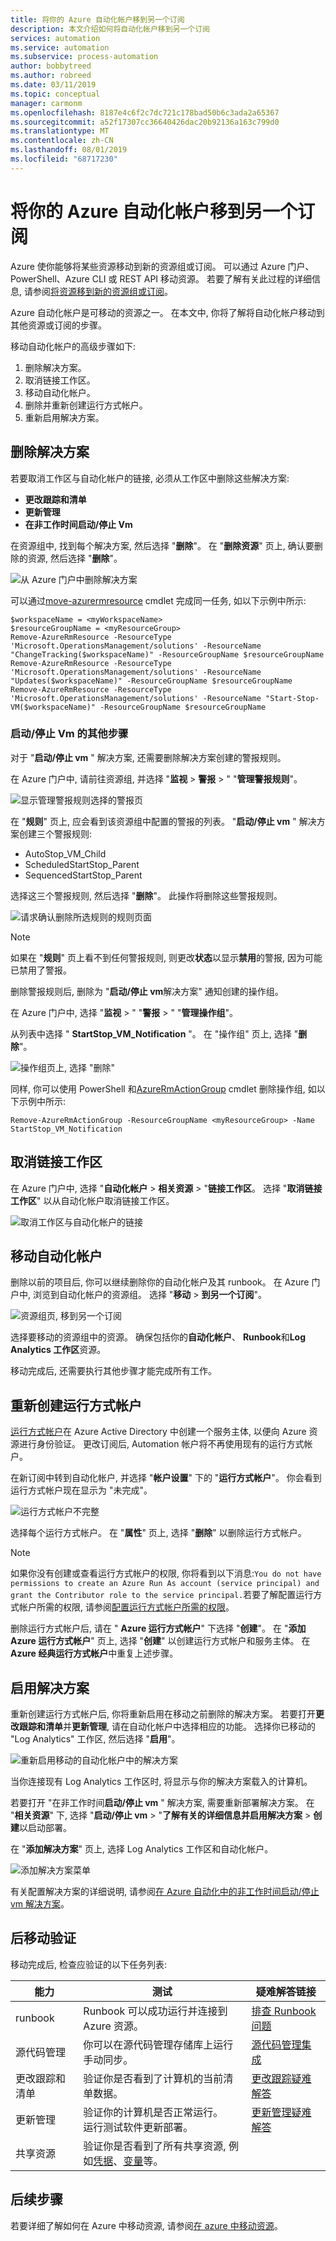 ```yaml
---
title: 将你的 Azure 自动化帐户移到另一个订阅
description: 本文介绍如何将自动化帐户移到另一个订阅
services: automation
ms.service: automation
ms.subservice: process-automation
author: bobbytreed
ms.author: robreed
ms.date: 03/11/2019
ms.topic: conceptual
manager: carmonm
ms.openlocfilehash: 8187e4c6f2c7dc721c178bad50b6c3ada2a65367
ms.sourcegitcommit: a52f17307cc36640426dac20b92136a163c799d0
ms.translationtype: MT
ms.contentlocale: zh-CN
ms.lasthandoff: 08/01/2019
ms.locfileid: "68717230"
---
```

# <a name="move-your-azure-automation-account-to-another-subscription"></a>将你的 Azure 自动化帐户移到另一个订阅

Azure 使你能够将某些资源移动到新的资源组或订阅。 可以通过 Azure 门户、PowerShell、Azure CLI 或 REST API 移动资源。 若要了解有关此过程的详细信息, 请参阅[将资源移到新的资源组或订阅](../../azure-resource-manager/resource-group-move-resources.md)。

Azure 自动化帐户是可移动的资源之一。 在本文中, 你将了解将自动化帐户移动到其他资源或订阅的步骤。

移动自动化帐户的高级步骤如下:

1. 删除解决方案。
2. 取消链接工作区。
3. 移动自动化帐户。
4. 删除并重新创建运行方式帐户。
5. 重新启用解决方案。

## <a name="remove-solutions"></a>删除解决方案

若要取消工作区与自动化帐户的链接, 必须从工作区中删除这些解决方案:
- **更改跟踪和清单**
- **更新管理**
- **在非工作时间启动/停止 Vm**

在资源组中, 找到每个解决方案, 然后选择 "**删除**"。 在 "**删除资源**" 页上, 确认要删除的资源, 然后选择 "**删除**"。

![从 Azure 门户中删除解决方案](../media/move-account/delete-solutions.png)

可以通过[move-azurermresource](/powershell/module/azurerm.resources/remove-azurermresource) cmdlet 完成同一任务, 如以下示例中所示:

```azurepowershell-interactive
$workspaceName = <myWorkspaceName>
$resourceGroupName = <myResourceGroup>
Remove-AzureRmResource -ResourceType 'Microsoft.OperationsManagement/solutions' -ResourceName "ChangeTracking($workspaceName)" -ResourceGroupName $resourceGroupName
Remove-AzureRmResource -ResourceType 'Microsoft.OperationsManagement/solutions' -ResourceName "Updates($workspaceName)" -ResourceGroupName $resourceGroupName
Remove-AzureRmResource -ResourceType 'Microsoft.OperationsManagement/solutions' -ResourceName "Start-Stop-VM($workspaceName)" -ResourceGroupName $resourceGroupName
```

### <a name="additional-steps-for-startstop-vms"></a>启动/停止 Vm 的其他步骤

对于 "**启动/停止 vm** " 解决方案, 还需要删除解决方案创建的警报规则。

在 Azure 门户中, 请前往资源组, 并选择 "**监视** > **警报** > " "**管理警报规则**"。

![显示管理警报规则选择的警报页](../media/move-account/alert-rules.png)

在 "**规则**" 页上, 应会看到该资源组中配置的警报的列表。 "**启动/停止 vm** " 解决方案创建三个警报规则:

* AutoStop_VM_Child
* ScheduledStartStop_Parent
* SequencedStartStop_Parent

选择这三个警报规则, 然后选择 "**删除**"。 此操作将删除这些警报规则。

![请求确认删除所选规则的规则页面](../media/move-account/delete-rules.png)

> [!NOTE]
> 如果在 "**规则**" 页上看不到任何警报规则, 则更改**状态**以显示**禁用**的警报, 因为可能已禁用了警报。

删除警报规则后, 删除为 "**启动/停止 vm**解决方案" 通知创建的操作组。

在 Azure 门户中, 选择 "**监视** > " "**警报** > " "**管理操作组**"。

从列表中选择 " **StartStop_VM_Notification** "。 在 "操作组" 页上, 选择 "**删除**"。

![操作组页上, 选择 "删除"](../media/move-account/delete-action-group.png)

同样, 你可以使用 PowerShell 和[AzureRmActionGroup](/powershell/module/azurerm.insights/remove-azurermactiongroup) cmdlet 删除操作组, 如以下示例中所示:

```azurepowershell-interactive
Remove-AzureRmActionGroup -ResourceGroupName <myResourceGroup> -Name StartStop_VM_Notification
```

## <a name="unlink-your-workspace"></a>取消链接工作区

在 Azure 门户中, 选择 "**自动化帐户** > **相关资源** > "**链接工作区**。 选择 "**取消链接工作区**" 以从自动化帐户取消链接工作区。

![取消工作区与自动化帐户的链接](../media/move-account/unlink-workspace.png)

## <a name="move-your-automation-account"></a>移动自动化帐户

删除以前的项目后, 你可以继续删除你的自动化帐户及其 runbook。 在 Azure 门户中, 浏览到自动化帐户的资源组。 选择 "**移动** > **到另一个订阅**"。

![资源组页, 移到另一个订阅](../media/move-account/move-resources.png)

选择要移动的资源组中的资源。 确保包括你的**自动化帐户**、 **Runbook**和**Log Analytics 工作区**资源。

移动完成后, 还需要执行其他步骤才能完成所有工作。

## <a name="re-create-run-as-accounts"></a>重新创建运行方式帐户

[运行方式帐户](../manage-runas-account.md)在 Azure Active Directory 中创建一个服务主体, 以便向 Azure 资源进行身份验证。 更改订阅后, Automation 帐户将不再使用现有的运行方式帐户。

在新订阅中转到自动化帐户, 并选择 "**帐户设置**" 下的 "**运行方式帐户**"。 你会看到运行方式帐户现在显示为 "未完成"。

![运行方式帐户不完整](../media/move-account/run-as-accounts.png)

选择每个运行方式帐户。 在 "**属性**" 页上, 选择 "**删除**" 以删除运行方式帐户。

> [!NOTE]
> 如果你没有创建或查看运行方式帐户的权限, 你将看到以下消息:`You do not have permissions to create an Azure Run As account (service principal) and grant the Contributor role to the service principal.`若要了解配置运行方式帐户所需的权限, 请参阅[配置运行方式帐户所需的权限](../manage-runas-account.md#permissions)。

删除运行方式帐户后, 请在 " **Azure 运行方式帐户**" 下选择 "**创建**"。 在 "**添加 Azure 运行方式帐户**" 页上, 选择 "**创建**" 以创建运行方式帐户和服务主体。 在**Azure 经典运行方式帐户**中重复上述步骤。

## <a name="enable-solutions"></a>启用解决方案

重新创建运行方式帐户后, 你将重新启用在移动之前删除的解决方案。 若要打开**更改跟踪和清单**并**更新管理**, 请在自动化帐户中选择相应的功能。 选择你已移动的 "Log Analytics" 工作区, 然后选择 "**启用**"。

![重新启用移动的自动化帐户中的解决方案](../media/move-account/reenable-solutions.png)

当你连接现有 Log Analytics 工作区时, 将显示与你的解决方案载入的计算机。

若要打开 "在非工作时间**启动/停止 vm** " 解决方案, 需要重新部署解决方案。 在 "**相关资源**" 下, 选择 "**启动/停止 vm** > "**了解有关的详细信息并启用解决方案** > **创建**以启动部署。

在 "**添加解决方案**" 页上, 选择 Log Analytics 工作区和自动化帐户。

![添加解决方案菜单](../media/move-account/add-solution-vm.png)

有关配置解决方案的详细说明, 请参阅[在 Azure 自动化中的非工作时间启动/停止 vm 解决方案](../automation-solution-vm-management.md)。

## <a name="post-move-verification"></a>后移动验证

移动完成后, 检查应验证的以下任务列表:

|能力|测试|疑难解答链接|
|---|---|---|
|runbook|Runbook 可以成功运行并连接到 Azure 资源。|[排查 Runbook 问题](../troubleshoot/runbooks.md)
|源代码管理|你可以在源代码管理存储库上运行手动同步。|[源代码管理集成](../source-control-integration.md)|
|更改跟踪和清单|验证你是否看到了计算机的当前清单数据。|[更改跟踪疑难解答](../troubleshoot/change-tracking.md)|
|更新管理|验证你的计算机是否正常运行。</br>运行测试软件更新部署。|[更新管理疑难解答](../troubleshoot/update-management.md)|
|共享资源|验证你是否看到了所有共享资源, 例如[凭据](../shared-resources/credentials.md)、[变量](../shared-resources/variables.md)等。|

## <a name="next-steps"></a>后续步骤

若要详细了解如何在 Azure 中移动资源, 请参阅[在 azure 中移动资源](../../azure-resource-manager/move-support-resources.md)。
